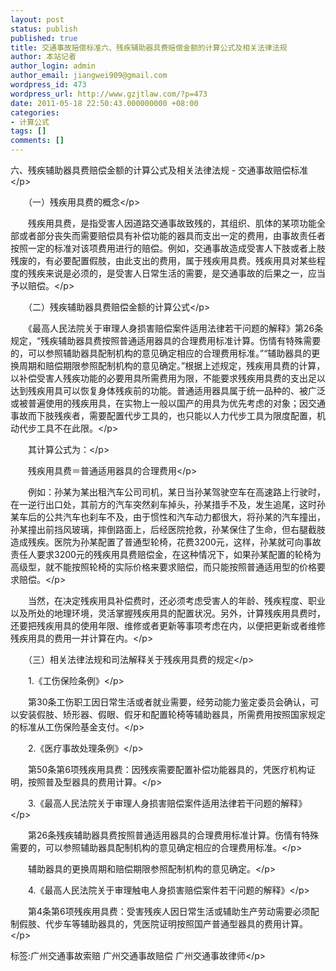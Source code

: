 ```yaml
---
layout: post
status: publish
published: true
title: 交通事故赔偿标准六、残疾辅助器具费赔偿金额的计算公式及相关法律法规
author: 本站记者
author_login: admin
author_email: jiangwei909@gmail.com
wordpress_id: 473
wordpress_url: http://www.gzjtlaw.com/?p=473
date: 2011-05-18 22:50:43.000000000 +08:00
categories:
- 计算公式
tags: []
comments: []
---
```

<p>六、残疾辅助器具费赔偿金额的计算公式及相关法律法规 - 交通事故赔偿标准<&#47;p><p>　　（一）残疾用具费的概念<&#47;p><p>　　残疾用具费，是指受害人因道路交通事故致残的，其组织、肌体的某项功能全部或者部分丧失而需要赔偿具有补偿功能的器具而支出一定的费用，由事故责任者按照一定的标准对该项费用进行的赔偿。例如，交通事故造成受害人下肢或者上肢残废的，有必要配置假肢，由此支出的费用，属于残疾用具费。残疾用具对某些程度的残疾来说是必须的，是受害人日常生活的需要，是交通事故的后果之一，应当予以赔偿。<&#47;p><p>　　（二）残疾辅助器具费赔偿金额的计算公式<&#47;p><p>　　《最高人民法院关于审理人身损害赔偿案件适用法律若干问题的解释》第26条规定，&ldquo;残疾辅助器具费按照普通适用器具的合理费用标准计算。伤情有特殊需要的，可以参照辅助器具配制机构的意见确定相应的合理费用标准。&rdquo;&ldquo;辅助器具的更换周期和赔偿期限参照配制机构的意见确定。&rdquo;根据上述规定，残疾用具费的计算，以补偿受害人残疾功能的必要用具所需费用为限，不能要求残疾用具费的支出足以达到残疾用具可以恢复身体残疾前的功能。普通适用器具属于统一品种的、被广泛或被普遍使用的残疾用具，在实物上一般以国产的用具为优先考虑的对象；因交通事故而下肢残疾者，需要配置代步工具的，也只能以人力代步工具为限度配置，机动代步工具不在此限。<&#47;p><p>　　其计算公式为：<&#47;p><p>　　残疾用具费＝普通适用器具的合理费用<&#47;p><p>　　例如：孙某为某出租汽车公司司机，某日当孙某驾驶空车在高速路上行驶时，在一逆行出口处，其前方的汽车突然刹车掉头，孙某措手不及，发生追尾，这时孙某车后的公共汽车也刹车不及，由于惯性和汽车动力都很大，将孙某的汽车撞出，孙某撞出前挡风玻璃，摔倒路面上，后经医院抢救，孙某保住了生命，但右腿截肢造成残疾。医院为孙某配置了普通型轮椅，花费3200元，这样，孙某就可向事故责任人要求3200元的残疾用具费赔偿金，在这种情况下，如果孙某配置的轮椅为高级型，就不能按照轮椅的实际价格来要求赔偿，而只能按照普通适用型的价格要求赔偿。<&#47;p><p>　　当然，在决定残疾用具补偿费时，还必须考虑受害人的年龄、残疾程度、职业以及所处的地理环境，灵活掌握残疾用具的配置状况。另外，计算残疾用具费时，还要把残疾用具的使用年限、维修或者更新等事项考虑在内，以便把更新或者维修残疾用具的费用一并计算在内。<&#47;p><p>　　（三）相关法律法规和司法解释关于残疾用具费的规定<&#47;p><p>　　1.《工伤保险条例》<&#47;p><p>　　第30条工伤职工因日常生活或者就业需要，经劳动能力鉴定委员会确认，可以安装假肢、矫形器、假眼、假牙和配置轮椅等辅助器具，所需费用按照国家规定的标准从工伤保险基金支付。<&#47;p><p>　　2.《医疗事故处理条例》<&#47;p><p>　　第50条第6项残疾用具费：因残疾需要配置补偿功能器具的，凭医疗机构证明，按照普及型器具的费用计算。<&#47;p><p>　　3.《最高人民法院关于审理人身损害赔偿案件适用法律若干问题的解释》<&#47;p><p>　　第26条残疾辅助器具费按照普通适用器具的合理费用标准计算。伤情有特殊需要的，可以参照辅助器具配制机构的意见确定相应的合理费用标准。<&#47;p><p>　　辅助器具的更换周期和赔偿期限参照配制机构的意见确定。<&#47;p><p>　　4.《最高人民法院关于审理触电人身损害赔偿案件若干问题的解释》<&#47;p><p>　　第4条第6项残疾用具费：受害残疾人因日常生活或辅助生产劳动需要必须配制假肢、代步车等辅助器具的，凭医院证明按照国产普通型器具的费用计算。<&#47;p><br&#47;><p>标签:广州交通事故索赔 广州交通事故赔偿 广州交通事故律师<&#47;p>
